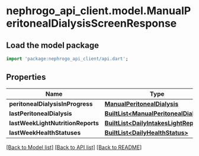 # nephrogo_api_client.model.ManualPeritonealDialysisScreenResponse

## Load the model package
```dart
import 'package:nephrogo_api_client/api.dart';
```

## Properties
Name | Type | Description | Notes
------------ | ------------- | ------------- | -------------
**peritonealDialysisInProgress** | [**ManualPeritonealDialysis**](ManualPeritonealDialysis.md) |  | 
**lastPeritonealDialysis** | [**BuiltList&lt;ManualPeritonealDialysis&gt;**](ManualPeritonealDialysis.md) |  | 
**lastWeekLightNutritionReports** | [**BuiltList&lt;DailyIntakesLightReport&gt;**](DailyIntakesLightReport.md) |  | 
**lastWeekHealthStatuses** | [**BuiltList&lt;DailyHealthStatus&gt;**](DailyHealthStatus.md) |  | 

[[Back to Model list]](../README.md#documentation-for-models) [[Back to API list]](../README.md#documentation-for-api-endpoints) [[Back to README]](../README.md)


